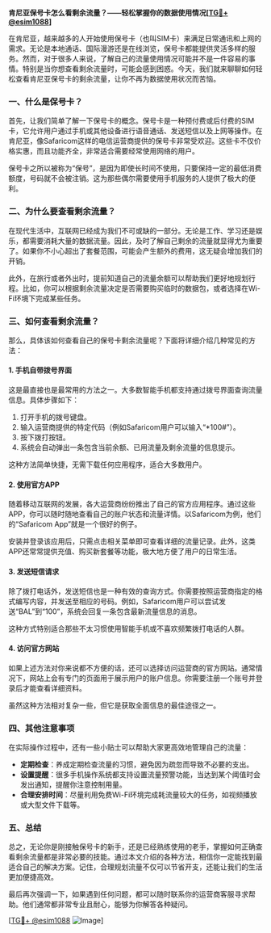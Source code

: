 **肯尼亚保号卡怎么看剩余流量？——轻松掌握你的数据使用情况[[TG💪+ @esim1088](https://t.me/s/esim1088)]**

在肯尼亚，越来越多的人开始使用保号卡（也叫SIM卡）来满足日常通讯和上网的需求。无论是本地通话、国际漫游还是在线浏览，保号卡都能提供灵活多样的服务。然而，对于很多人来说，了解自己的流量使用情况可能并不是一件容易的事情。特别是当你想查看剩余流量时，可能会感到困惑。今天，我们就来聊聊如何轻松查看肯尼亚保号卡的剩余流量，让你不再为数据使用状况而苦恼。

### **一、什么是保号卡？**

首先，让我们简单了解一下保号卡的概念。保号卡是一种预付费或后付费的SIM卡，它允许用户通过手机或其他设备进行语音通话、发送短信以及上网等操作。在肯尼亚，像Safaricom这样的电信运营商提供的保号卡非常受欢迎。这些卡不仅价格实惠，而且功能齐全，非常适合需要经常使用网络的用户。

保号卡之所以被称为“保号”，是因为即使长时间不使用，只要保持一定的最低消费额度，号码就不会被注销。这为那些偶尔需要使用手机服务的人提供了极大的便利。

### **二、为什么要查看剩余流量？**

在现代生活中，互联网已经成为我们不可或缺的一部分。无论是工作、学习还是娱乐，都需要消耗大量的数据流量。因此，及时了解自己剩余的流量就显得尤为重要了。如果你不小心超出了套餐范围，可能会产生额外的费用，这无疑会增加我们的开销。

此外，在旅行或者外出时，提前知道自己的流量余额可以帮助我们更好地规划行程。比如，你可以根据剩余流量决定是否需要购买临时的数据包，或者选择在Wi-Fi环境下完成某些任务。

### **三、如何查看剩余流量？**

那么，具体该如何查看自己的保号卡剩余流量呢？下面将详细介绍几种常见的方法：

#### **1. 手机自带拨号界面**

这是最直接也是最常用的方法之一。大多数智能手机都支持通过拨号界面查询流量信息。具体步骤如下：

1. 打开手机的拨号键盘。
2. 输入运营商提供的特定代码（例如Safaricom用户可以输入“*100#”）。
3. 按下拨打按钮。
4. 系统会自动弹出一条包含当前余额、已用流量及剩余流量的信息提示。

这种方法简单快捷，无需下载任何应用程序，适合大多数用户。

#### **2. 使用官方APP**

随着移动互联网的发展，各大运营商纷纷推出了自己的官方应用程序。通过这些APP，你可以随时随地查看自己的账户状态和流量详情。以Safaricom为例，他们的“Safaricom App”就是一个很好的例子。

安装并登录该应用后，只需点击相关菜单即可查看详细的流量记录。此外，这类APP还常常提供充值、购买新套餐等功能，极大地方便了用户的日常生活。

#### **3. 发送短信请求**

除了拨打电话外，发送短信也是一种有效的查询方式。你需要按照运营商指定的格式编写内容，并发送至相应的号码。例如，Safaricom用户可以尝试发送“BAL”到“100”，系统会回复一条包含最新流量信息的消息。

这种方式特别适合那些不太习惯使用智能手机或不喜欢频繁拨打电话的人群。

#### **4. 访问官方网站**

如果上述方法对你来说都不方便的话，还可以选择访问运营商的官方网站。通常情况下，网站上会有专门的页面用于展示用户的账户信息。你需要注册一个账号并登录后才能查看详细资料。

虽然这种方法相对复杂一些，但它是获取全面信息的最佳途径之一。

### **四、其他注意事项**

在实际操作过程中，还有一些小贴士可以帮助大家更高效地管理自己的流量：

- **定期检查**：养成定期检查流量的习惯，避免因为疏忽而导致不必要的支出。
- **设置提醒**：很多手机操作系统都支持设置流量预警功能，当达到某个阈值时会发出通知，提醒你注意控制用量。
- **合理安排时间**：尽量利用免费Wi-Fi环境完成耗流量较大的任务，如视频播放或大型文件下载等。

### **五、总结**

总之，无论你是刚接触保号卡的新手，还是已经熟练使用的老手，掌握如何正确查看剩余流量都是非常必要的技能。通过本文介绍的各种方法，相信你一定能找到最适合自己的解决方案。记住，合理规划流量不仅可以节省开支，还能让我们的生活更加便捷高效。

最后再次强调一下，如果遇到任何问题，都可以随时联系你的运营商客服寻求帮助。他们通常都非常专业且耐心，能够为你解答各种疑问。

[[TG💪+ @esim1088](https://t.me/s/esim1088) ![Image](https://i.postimg.cc/4NQfJmqS/Snipaste-2025-05-13-00-14-12.png)]